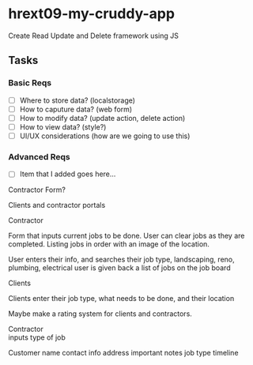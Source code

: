 # hrext09-my-cruddy-app
Create Read Update and Delete framework using JS

 ## Tasks

 ### Basic Reqs
- [ ] Where to store data? (localstorage)
- [ ] How to caputure data? (web form)
- [ ] How to modify data? (update action, delete action)
- [ ] How to view data? (style?)
- [ ] UI/UX considerations (how are we going to use this)

 ### Advanced Reqs
- [ ] Item that I added goes here...

Contractor Form?

Clients and contractor portals

Contractor

Form that inputs current jobs to be done. User can clear jobs as they are completed.
Listing jobs in order with an image of the location.

User enters their info, and searches their job type, landscaping, reno, plumbing, electrical
user is given back a list of jobs on the job board

Clients

Clients enter their job type, what needs to be done, and their location

Maybe make a rating system for clients and contractors.

Contractor              
  inputs type of job       
                 
         
Customer
name
contact info
address
important notes
job type
timeline
 

